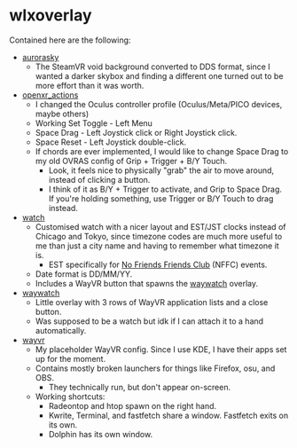 # wlxoverlay

Contained here are the following:
- [aurorasky](aurorasky.dds)
    - The SteamVR void background converted to DDS format, since I wanted a darker skybox and finding a different one turned out to be more effort than it was worth.
- [openxr_actions](openxr_actions.json5)
    - I changed the Oculus controller profile (Oculus/Meta/PICO devices, maybe others)
    - Working Set Toggle - Left Menu
    - Space Drag - Left Joystick click or Right Joystick click.
    - Space Reset - Left Joystick double-click.
    - If chords are ever implemented, I would like to change Space Drag to my old OVRAS config of Grip + Trigger + B/Y Touch.
        - Look, it feels nice to physically "grab" the air to move around, instead of clicking a button.
        - I think of it as B/Y + Trigger to activate, and Grip to Space Drag. If you're holding something, use Trigger or B/Y Touch to drag instead.
- [watch](watch.yaml)
    - Customised watch with a nicer layout and EST/JST clocks instead of Chicago and Tokyo, since timezone codes are much more useful to me than just a city name and having to remember what timezone it is.
        - EST specifically for [No Friends Friends Club](https://vrc.group/NFFC.9364) (NFFC) events.
    - Date format is DD/MM/YY.
    - Includes a WayVR button that spawns the [waywatch](waywatch.yaml) overlay.
- [waywatch](waywatch.yaml)
    - Little overlay with 3 rows of WayVR application lists and a close button.
    - Was supposed to be a watch but idk if I can attach it to a hand automatically.
- [wayvr](wayvr.yaml)
    - My placeholder WayVR config. Since I use KDE, I have their apps set up for the moment.
    - Contains mostly broken launchers for things like Firefox, osu, and OBS.
        - They technically run, but don't appear on-screen.
    - Working shortcuts:
        - Radeontop and htop spawn on the right hand.
        - Kwrite, Terminal, and fastfetch share a window. Fastfetch exits on its own.
        - Dolphin has its own window.
